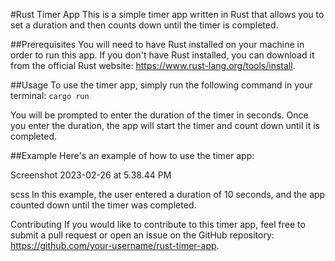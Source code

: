 #Rust Timer App
This is a simple timer app written in Rust that allows you to set a duration and then counts down until the timer is completed.

##Prerequisites
You will need to have Rust installed on your machine in order to run this app. If you don't have Rust installed, you can download it from the official Rust website: https://www.rust-lang.org/tools/install.

##Usage
To use the timer app, simply run the following command in your terminal:
`cargo run`

You will be prompted to enter the duration of the timer in seconds. Once you enter the duration, the app will start the timer and count down until it is completed.

##Example
Here's an example of how to use the timer app:

Screenshot 2023-02-26 at 5.38.44 PM

scss
In this example, the user entered a duration of 10 seconds, and the app counted down until the timer was completed.

Contributing
If you would like to contribute to this timer app, feel free to submit a pull request or open an issue on the GitHub repository: https://github.com/your-username/rust-timer-app.






